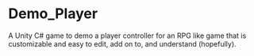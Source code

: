 # Demo_Player
A Unity C# game to demo a player controller for an RPG like game that is customizable and easy to edit, add on to, and understand (hopefully).
